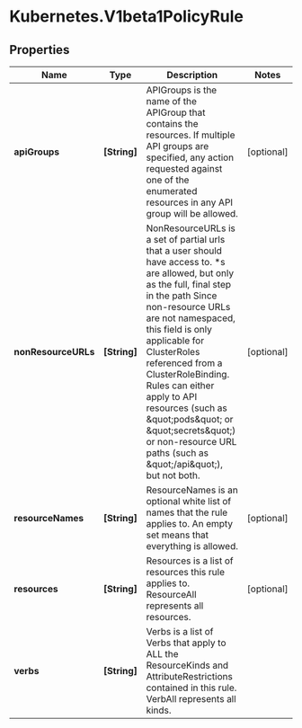 # Kubernetes.V1beta1PolicyRule

## Properties
Name | Type | Description | Notes
------------ | ------------- | ------------- | -------------
**apiGroups** | **[String]** | APIGroups is the name of the APIGroup that contains the resources.  If multiple API groups are specified, any action requested against one of the enumerated resources in any API group will be allowed. | [optional] 
**nonResourceURLs** | **[String]** | NonResourceURLs is a set of partial urls that a user should have access to.  *s are allowed, but only as the full, final step in the path Since non-resource URLs are not namespaced, this field is only applicable for ClusterRoles referenced from a ClusterRoleBinding. Rules can either apply to API resources (such as \&quot;pods\&quot; or \&quot;secrets\&quot;) or non-resource URL paths (such as \&quot;/api\&quot;),  but not both. | [optional] 
**resourceNames** | **[String]** | ResourceNames is an optional white list of names that the rule applies to.  An empty set means that everything is allowed. | [optional] 
**resources** | **[String]** | Resources is a list of resources this rule applies to.  ResourceAll represents all resources. | [optional] 
**verbs** | **[String]** | Verbs is a list of Verbs that apply to ALL the ResourceKinds and AttributeRestrictions contained in this rule.  VerbAll represents all kinds. | 


